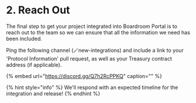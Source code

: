 # 2. Reach Out

The final step to get your project integrated into Boardroom Portal is to reach out to the team so we can ensure that all the information we need has been included.

Ping the following channel \(🪄new-integrations\) and include a link to your 'Protocol Information' pull request, as well as your Treasury contract address \(if applicable\).

{% embed url="https://discord.gg/Q7h2RcPPKQ" caption="" %}

{% hint style="info" %}
We'll respond with an expected timeline for the integration and release!
{% endhint %}

